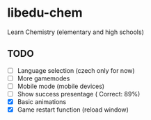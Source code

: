 # libedu-chem

Learn Chemistry (elementary and high schools)

## TODO

-   [ ] Language selection (czech only for now)
-   [ ] More gamemodes
-   [ ] Mobile mode (mobile devices)
-   [ ] Show success presentage ( Correct: 89%)
-   [x] Basic animations
-   [x] Game restart function (reload window)
